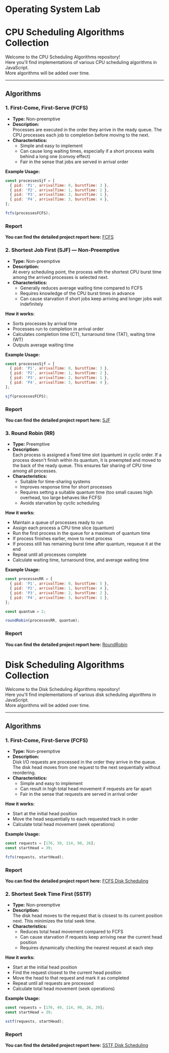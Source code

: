 # Operating System Lab

# CPU Scheduling Algorithms Collection

Welcome to the CPU Scheduling Algorithms repository!  
Here you'll find implementations of various CPU scheduling algorithms in JavaScript.  
More algorithms will be added over time.

---

## Algorithms

### 1. First-Come, First-Serve (FCFS)

- **Type:** Non-preemptive  
- **Description:**  
  Processes are executed in the order they arrive in the ready queue. The CPU processes each job to completion before moving to the next.  
- **Characteristics:**  
  - Simple and easy to implement  
  - Can cause long waiting times, especially if a short process waits behind a long one (convoy effect)  
  - Fair in the sense that jobs are served in arrival order  


**Example Usage:**

```js
const processesSjf = [
  { pid: 'P1', arrivalTime: 0, burstTime: 3 },
  { pid: 'P2', arrivalTime: 1, burstTime: 2 },
  { pid: 'P3', arrivalTime: 2, burstTime: 1 },
  { pid: 'P4', arrivalTime: 3, burstTime: 4 },
];

fcfs(processesFCFS);
```
### Report
**You can find the detailed project report here:**
[FCFS](https://docs.google.com/document/d/137XycJDtZ4MUknVnnYPmiUg6YonBwxhqovFZXA99Wd8/edit?usp=sharing)



### 2. Shortest Job First (SJF) — Non-Preemptive

- **Type:** Non-preemptive  
- **Description:**  
  At every scheduling point, the process with the shortest CPU burst time among the arrived processes is selected next.  
- **Characteristics:**  
  - Generally reduces average waiting time compared to FCFS  
  - Requires knowledge of the CPU burst times in advance  
  - Can cause starvation if short jobs keep arriving and longer jobs wait indefinitely  

**How it works:**  
- Sorts processes by arrival time  
- Processes run to completion in arrival order  
- Calculates completion time (CT), turnaround time (TAT), waiting time (WT)  
- Outputs average waiting time  

**Example Usage:**

```js
const processesSjf = [
  { pid: 'P1', arrivalTime: 0, burstTime: 3 },
  { pid: 'P2', arrivalTime: 1, burstTime: 2 },
  { pid: 'P3', arrivalTime: 2, burstTime: 1 },
  { pid: 'P4', arrivalTime: 3, burstTime: 4 },
];

sjf(processesFCFS);
```
### Report
**You can find the detailed project report here:**
[SJF](https://docs.google.com/document/d/1-mMaW5Mos6Jhy2KB43_slCBs54fgMmca1e81gy3T3YY/edit?usp=sharing)

### 3. Round Robin (RR)

- **Type:** Preemptive  
- **Description:**  
  Each process is assigned a fixed time slot (quantum) in cyclic order. If a process doesn't finish within its quantum, it is preempted and moved to the back of the ready queue. This ensures fair sharing of CPU time among all processes.  
- **Characteristics:**  
  - Suitable for time-sharing systems  
  - Improves response time for short processes  
  - Requires setting a suitable quantum time (too small causes high overhead, too large behaves like FCFS)  
  - Avoids starvation by cyclic scheduling  

**How it works:**  
- Maintain a queue of processes ready to run  
- Assign each process a CPU time slice (quantum)  
- Run the first process in the queue for a maximum of quantum time  
- If process finishes earlier, move to next process  
- If process still has remaining burst time after quantum, requeue it at the end  
- Repeat until all processes complete  
- Calculate waiting time, turnaround time, and average waiting time  

**Example Usage:**

```js
const processesRR = [
  { pid: 'P1', arrivalTime: 0, burstTime: 5 },
  { pid: 'P2', arrivalTime: 1, burstTime: 4 },
  { pid: 'P3', arrivalTime: 2, burstTime: 2 },
  { pid: 'P4', arrivalTime: 3, burstTime: 1 },
];

const quantum = 2;

roundRobin(processesRR, quantum);

```
### Report
**You can find the detailed project report here:**
[RoundRobin](https://docs.google.com/document/d/1oTX-MybcYBJ7Q2yodE8fcLCWp9NJbiwVHa3l3rgSD-E/edit?usp=sharing)



# Disk Scheduling Algorithms Collection

Welcome to the Disk Scheduling Algorithms repository!  
Here you'll find implementations of various disk scheduling algorithms in JavaScript.  
More algorithms will be added over time.

---

## Algorithms

### 1. First-Come, First-Serve (FCFS)

- **Type:** Non-preemptive  
- **Description:**  
  Disk I/O requests are processed in the order they arrive in the queue. The disk head moves from one request to the next sequentially without reordering.  
- **Characteristics:**  
  - Simple and easy to implement  
  - Can result in high total head movement if requests are far apart  
  - Fair in the sense that requests are served in arrival order  

**How it works:**  
- Start at the initial head position  
- Move the head sequentially to each requested track in order  
- Calculate total head movement (seek operations)  

**Example Usage:**

```js
const requests = [176, 39, 114, 90, 26];
const startHead = 39;

fcfs(requests, startHead);
```
### Report
**You can find the detailed project report here:**
[FCFS Disk Scheduling](https://docs.google.com/document/d/1epo-ktcJsWr_pIlthfFzivruhcwrAdV8TTirtrxn2t4/edit?usp=sharing)


### 2. Shortest Seek Time First (SSTF)

- **Type:** Non-preemptive  
- **Description:**  
  The disk head moves to the request that is closest to its current position next. This minimizes the total seek time.  
- **Characteristics:**  
  - Reduces total head movement compared to FCFS  
  - Can cause starvation if requests keep arriving near the current head position  
  - Requires dynamically checking the nearest request at each step  

**How it works:**  
- Start at the initial head position
- Find the request closest to the current head position
- Move the head to that request and mark it as completed
- Repeat until all requests are processed
- Calculate total head movement (seek operations) 

**Example Usage:**

```js
const requests = [176, 49, 114, 90, 26, 39];
const startHead = 39;

sstf(requests, startHead);
```

### Report
**You can find the detailed project report here:**
[SSTF Disk Scheduling](https://docs.google.com/document/d/1C5QIO869HrhaurIVfB2q0NLa8zOIGNVU0S_G9otskUk/edit?usp=sharing)